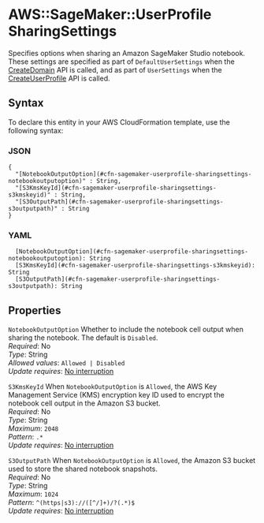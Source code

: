 # AWS::SageMaker::UserProfile SharingSettings<a name="aws-properties-sagemaker-userprofile-sharingsettings"></a>

Specifies options when sharing an Amazon SageMaker Studio notebook\. These settings are specified as part of `DefaultUserSettings` when the [CreateDomain](https://docs.aws.amazon.com/sagemaker/latest/APIReference/API_CreateDomain.html) API is called, and as part of `UserSettings` when the [CreateUserProfile](https://docs.aws.amazon.com/sagemaker/latest/APIReference/API_CreateUserProfile.html) API is called\.

## Syntax<a name="aws-properties-sagemaker-userprofile-sharingsettings-syntax"></a>

To declare this entity in your AWS CloudFormation template, use the following syntax:

### JSON<a name="aws-properties-sagemaker-userprofile-sharingsettings-syntax.json"></a>

```
{
  "[NotebookOutputOption](#cfn-sagemaker-userprofile-sharingsettings-notebookoutputoption)" : String,
  "[S3KmsKeyId](#cfn-sagemaker-userprofile-sharingsettings-s3kmskeyid)" : String,
  "[S3OutputPath](#cfn-sagemaker-userprofile-sharingsettings-s3outputpath)" : String
}
```

### YAML<a name="aws-properties-sagemaker-userprofile-sharingsettings-syntax.yaml"></a>

```
  [NotebookOutputOption](#cfn-sagemaker-userprofile-sharingsettings-notebookoutputoption): String
  [S3KmsKeyId](#cfn-sagemaker-userprofile-sharingsettings-s3kmskeyid): String
  [S3OutputPath](#cfn-sagemaker-userprofile-sharingsettings-s3outputpath): String
```

## Properties<a name="aws-properties-sagemaker-userprofile-sharingsettings-properties"></a>

`NotebookOutputOption`  <a name="cfn-sagemaker-userprofile-sharingsettings-notebookoutputoption"></a>
Whether to include the notebook cell output when sharing the notebook\. The default is `Disabled`\.  
*Required*: No  
*Type*: String  
*Allowed values*: `Allowed | Disabled`  
*Update requires*: [No interruption](https://docs.aws.amazon.com/AWSCloudFormation/latest/UserGuide/using-cfn-updating-stacks-update-behaviors.html#update-no-interrupt)

`S3KmsKeyId`  <a name="cfn-sagemaker-userprofile-sharingsettings-s3kmskeyid"></a>
When `NotebookOutputOption` is `Allowed`, the AWS Key Management Service \(KMS\) encryption key ID used to encrypt the notebook cell output in the Amazon S3 bucket\.  
*Required*: No  
*Type*: String  
*Maximum*: `2048`  
*Pattern*: `.*`  
*Update requires*: [No interruption](https://docs.aws.amazon.com/AWSCloudFormation/latest/UserGuide/using-cfn-updating-stacks-update-behaviors.html#update-no-interrupt)

`S3OutputPath`  <a name="cfn-sagemaker-userprofile-sharingsettings-s3outputpath"></a>
When `NotebookOutputOption` is `Allowed`, the Amazon S3 bucket used to store the shared notebook snapshots\.  
*Required*: No  
*Type*: String  
*Maximum*: `1024`  
*Pattern*: `^(https|s3)://([^/]+)/?(.*)$`  
*Update requires*: [No interruption](https://docs.aws.amazon.com/AWSCloudFormation/latest/UserGuide/using-cfn-updating-stacks-update-behaviors.html#update-no-interrupt)